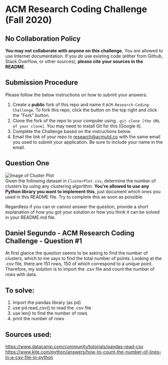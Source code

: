 # ACM Research Coding Challenge (Fall 2020)

## No Collaboration Policy

**You may not collaborate with anyone on this challenge.** You _are_ allowed to use Internet documentation. If you _do_ use existing code (either from Github, Stack Overflow, or other sources), **please cite your sources in the README**.

## Submission Procedure

Please follow the below instructions on how to submit your answers.

1. Create a **public** fork of this repo and name it `ACM-Research-Coding-Challenge`. To fork this repo, click the button on the top right and click the "Fork" button.
2. Clone the fork of the repo to your computer using . `git clone [the URL of your clone]`. You may need to install Git for this (Google it).
3. Complete the Challenge based on the instructions below.
4. Email the link of your repo to research@acmutd.co with the same email you used to submit your application. Be sure to include your name in the email.

## Question One

![Image of Cluster Plot](ClusterPlot.png)
<br/>
Given the following dataset in `ClusterPlot.csv`, determine the number of clusters by using any clustering algorithm. **You're allowed to use any Python library you want to implement this**, just document which ones you used in this README file. Try to complete this as soon as possible.

Regardless if you can or cannot answer the question, provide a short explanation of how you got your solution or how you think it can be solved in your README.md file.

## Daniel Segundo - ACM Research Coding Challenge - Question #1

At first glance the question seems to be asking to find the number of clusters, which to me says
to find the total number of points. Looking at the .csv file, there are 151 rows, 150 of which correspond
to a unique point. Therefore, my solution is to import the .csv file and count the number of rows with data.

## To solve:
1. Import the pandas library (as pd)
2. use pd.read_csv() to read the .csv file
3. use len() to find the number of rows
4. print the number of rows
  
## Sources used:
https://www.datacamp.com/community/tutorials/pandas-read-csv
https://www.kite.com/python/answers/how-to-count-the-number-of-lines-in-a-csv-file-in-python

